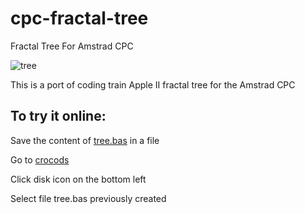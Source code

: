 # cpc-fractal-tree
Fractal Tree For Amstrad CPC

![tree](https://user-images.githubusercontent.com/15486071/190010152-bacb722a-54cf-4550-b23e-b9eede733645.png)

This is a port of coding train Apple II fractal tree for the Amstrad CPC

## To try it online:

Save the content of [tree.bas](https://github.com/CopperFr/cpc-fractal-tree/blob/main/tree.bas) in a file

Go to [crocods](http://crocods.org/web/)

Click disk icon on the bottom left

Select file tree.bas previously created

